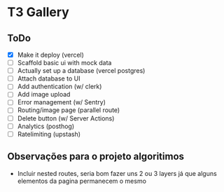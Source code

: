 # T3 Gallery

## ToDo

- [x] Make it deploy (vercel)
- [ ] Scaffold basic ui with mock data
- [ ] Actually set up a database (vercel postgres)
- [ ] Attach database to UI
- [ ] Add authentication (w/ clerk)
- [ ] Add image upload
- [ ] Error management (w/ Sentry)
- [ ] Routing/image page (parallel route)
- [ ] Delete button (w/ Server Actions)
- [ ] Analytics (posthog)
- [ ] Ratelimiting (upstash)

## Observações para o projeto algoritimos

- Incluir nested routes, seria bom fazer uns 2 ou 3 layers já que alguns elementos da pagina permanecem o mesmo
